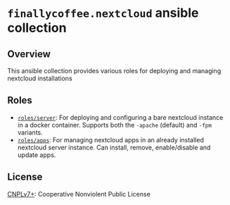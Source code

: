 # `finallycoffee.nextcloud` ansible collection

## Overview

This ansible collection provides various roles for deploying
and managing nextcloud installations

## Roles

- [`roles/server`](roles/server/README.md): For deploying
  and configuring a bare nextcloud instance in a docker container.
  Supports both the `-apache` (default) and `-fpm` variants.
- [`roles/apps`](roles/apps/README.md):
  For managing nextcloud apps in an already installed nextcloud
  server instance. Can install, remove, enable/disable and update apps.

## License

[CNPLv7+](LICENSE.md): Cooperative Nonviolent Public License
